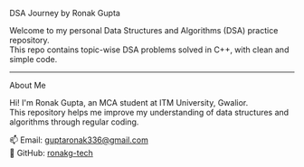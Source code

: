 DSA Journey by Ronak Gupta

Welcome to my personal Data Structures and Algorithms (DSA) practice repository.  
This repo contains topic-wise DSA problems solved in C++, with clean and simple code.

---

About Me

Hi! I'm Ronak Gupta, an MCA student at ITM University, Gwalior.  
This repository helps me improve my understanding of data structures and algorithms through regular coding.

📫 Email: guptaronak336@gmail.com  
🔗 GitHub: [ronakg-tech](https://github.com/ronakg-tech)

